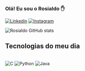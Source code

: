 ### Olá! Eu sou o Rosialdo ✋

[![Linkedin](https://img.shields.io/badge/LinkedIn-0077B5?style=for-the-badge&logo=linkedin&logoColor=white)](https://www.linkedin.com/in/rosialdo-vidinho-15443a21b/)
[![Instagram](https://img.shields.io/badge/Instagram-E4405F?style=for-the-badge&logo=instagram&logoColor=white)]()

![Rosialdo GitHub stats](https://github-readme-stats.vercel.app/api?username=Rosialdo&show_icons=true&theme=tokyonight)

## Tecnologias do meu dia

<div style="display: inline_block"></br>
  <img align="center" alt="C" src="https://img.shields.io/badge/C-00599C?style=for-the-badge&logo=c&logoColor=white"/>
  <img align="center" alt="Python" src="https://img.shields.io/badge/Python-14354C?style=for-the-badge&logo=python&logoColor=white"/>
  <img align="center" alt="Java" src="https://img.shields.io/badge/Java-ED8B00?style=for-the-badge&logo=java&logoColor=white"/>
</div>

